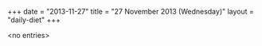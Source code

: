 +++
date = "2013-11-27"
title = "27 November 2013 (Wednesday)"
layout = "daily-diet"
+++

<p>&lt;no entries&gt;</p>